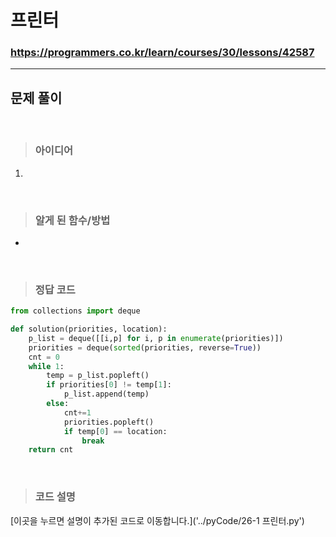 # 프린터

### https://programmers.co.kr/learn/courses/30/lessons/42587

<hr>

## 문제 풀이

<br>

> ### 아이디어
1. 

<br>

> ### 알게 된 함수/방법
-  

<br>

> ### 정답 코드
```python
from collections import deque

def solution(priorities, location):
    p_list = deque([[i,p] for i, p in enumerate(priorities)])
    priorities = deque(sorted(priorities, reverse=True))
    cnt = 0
    while 1:
        temp = p_list.popleft()
        if priorities[0] != temp[1]:
            p_list.append(temp)
        else:
            cnt+=1
            priorities.popleft()
            if temp[0] == location:
                break
    return cnt
```

<br>

> ### 코드 설명

[이곳을 누르면 설명이 추가된 코드로 이동합니다.]('../pyCode/26-1 프린터.py')
